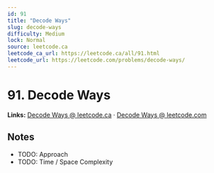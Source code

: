 ```yaml
--- 
id: 91
title: "Decode Ways"
slug: decode-ways
difficulty: Medium
lock: Normal
source: leetcode.ca
leetcode_ca_url: https://leetcode.ca/all/91.html
leetcode_url: https://leetcode.com/problems/decode-ways/
---
```


# 91. Decode Ways

**Links:** [Decode Ways @ leetcode.ca](https://leetcode.ca/all/91.html) · [Decode Ways @ leetcode.com](https://leetcode.com/problems/decode-ways/)

## Notes
- TODO: Approach
- TODO: Time / Space Complexity
